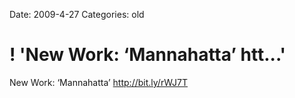 Date: 2009-4-27
Categories: old

# ! 'New Work: ‘Mannahatta’ htt...'

New Work: ‘Mannahatta’ <a href="http://bit.ly/rWJ7T" rel="nofollow">http://bit.ly/rWJ7T</a>
